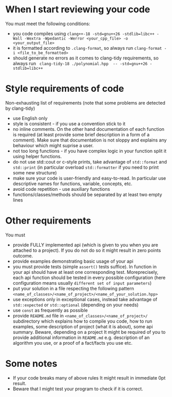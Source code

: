 # When I start reviewing your code

You must meet the following conditions:

- you code compiles using ```clang++-18 -std=gnu++26 -stdlib=libc++ -Wall -Wextra -Wpedantic -Werror <your_cpp_file> -o <your_output_file>```
- it is formatted according to `.clang-format`, so always run ```clang-format -i <file_to_be_formatted>```
- should generate no errors as it comes to clang-tidy requirements, so always run ``` clang-tidy-18 ./polynomial.hpp  -- -std=gnu++26 -stdlib=libc++```
  


# Style requirements of code

Non-exhausting list of requirements (note that some problems are detected by clang-tidy)

- use English only
- style is consistent - if you use a convention stick to it
- no inline comments. On the other hand documentation of each function is required (at least provide some brief description in a form of a comment). Make sure that documentation is not sloppy and explains any behaviour which might suprise a user.
- not too long functions - if you have complex logic in your function split it using helper functions.
- do not use std::cout or c-style prints, take advantage of `std::format` and `std::print` (in particular overload `std::formatter` if you need to print some new structure)
- make sure your code is user-friendly and easy-to-read. In particular use descriptive names for functions, variable, concepts, etc.
- avoid code repetition - use auxiliary functions
- functions/classes/methods should be separated by at least two empty lines
 # Other requirements
You must
 -  provide FULLY implemented api (which is given to you when you are attached to a project). If you do not do so it might result in zero points outcome.
 - provide examples demonstrating basic usage of your api
 - you must provide tests (simple `assert()` tests suffice). In function in your api should have at least one corresponding test. Moreprecisely, each api function should be tested in every possible configuration (here configuration means usually `different set of input parameters`)
 - put your solution in a file  respecting the following pattern `<name_of_classes>/<name_of_project>/<name_of_your_solution.hpp>`
 - use exceptions only in exceptional cases, instead take advantage of `std::expected` or `std::optional` (depending on your needs)
 - use `const` as frequently as possible
 - provide `README.md` file in `<name_of_classes>/<name_of_project>/` subdirectory which explains how to compile you code, how to run examples, some description of project (what it is about), some api summary. Beware, depending on a project It might be required of you to provide additional information in `README.md` e.g. description of an algorithm you use, or a proof of a fact/facts you use etc.

# Some notes

- If your code breaks many of above rules It might result in immediate 0pt result.
- Beware that I might test your program to check if it is correct.
